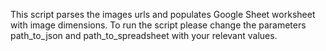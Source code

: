 This script parses the images urls and populates Google Sheet worksheet with image dimensions. 
To run the script please change the parameters path_to_json and path_to_spreadsheet with your relevant values.  
